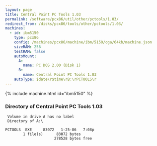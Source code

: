 ```yaml
---
layout: page
title: Central Point PC Tools 1.03
permalink: /software/pcx86/util/other/pctools/1.03/
redirect_from: /disks/pcx86/tools/other/pctools/1.03/
machines:
  - id: ibm5150
    type: pcx86
    config: /machines/pcx86/machine/ibm/5150/cga/64kb/machine.json
    sizeRAM: 256
    testRAM: false
    autoMount:
      A:
        name: PC DOS 2.00 (Disk 1)
      B:
        name: Central Point PC Tools 1.03
    autoType: $date\r$time\rB:\rPCTOOLS\r
---
```


{% include machine.html id="ibm5150" %}

### Directory of Central Point PC Tools 1.03

     Volume in drive A has no label
     Directory of A:\

    PCTOOLS  EXE     83072   1-25-86   7:08p
            1 file(s)      83072 bytes
                          278528 bytes free
